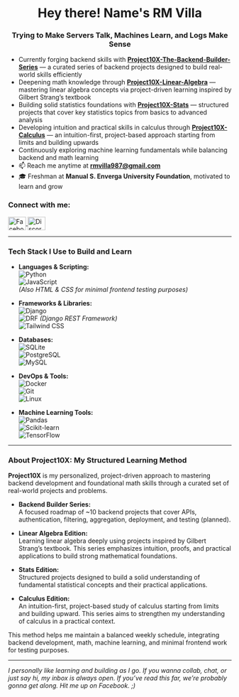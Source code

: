 <h1 align="center">Hey there! Name's RM Villa</h1>
<h3 align="center">Trying to Make Servers Talk, Machines Learn, and Logs Make Sense</h3>

- Currently forging backend skills with **[Project10X-The-Backend-Builder-Series](https://github.com/eigenlambda123/Project10X-The-Backend-Builder-Series)** — a curated series of backend projects designed to build real-world skills efficiently  
- Deepening math knowledge through **[Project10X-Linear-Algebra](https://github.com/eigenlambda123/Project10X-Linear-Algebra.git)** — mastering linear algebra concepts via project-driven learning inspired by Gilbert Strang’s textbook  
- Building solid statistics foundations with **[Project10X-Stats](https://github.com/eigenlambda123/Project10X-Stats.git)** — structured projects that cover key statistics topics from basics to advanced analysis  
- Developing intuition and practical skills in calculus through **[Project10X-Calculus](https://github.com/eigenlambda123/Project10X-Calculus.git)** — an intuition-first, project-based approach starting from limits and building upwards     
- Continuously exploring machine learning fundamentals while balancing backend and math learning  
- 📫 Reach me anytime at **rmvilla987@gmail.com**  
- 🎓 Freshman at **Manual S. Enverga University Foundation**, motivated to learn and grow  

<h3 align="left">Connect with me:</h3>
<p align="left">
  <a href="https://www.facebook.com/rm.villa.2024" target="_blank" rel="noopener noreferrer">
    <img align="center" src="https://raw.githubusercontent.com/rahuldkjain/github-profile-readme-generator/master/src/images/icons/Social/facebook.svg" alt="Facebook" height="30" width="40" />
  </a>
  <a href="https://discord.gg/BWbxzfPQ" target="_blank" rel="noopener noreferrer">
    <img align="center" src="https://raw.githubusercontent.com/rahuldkjain/github-profile-readme-generator/master/src/images/icons/Social/discord.svg" alt="Discord" height="30" width="40" />
  </a>
</p>

---

<h3 align="left">Tech Stack I Use to Build and Learn</h3>

- **Languages & Scripting:**  
  ![Python](https://img.shields.io/badge/Python-3776AB?style=flat&logo=python&logoColor=white)  
  ![JavaScript](https://img.shields.io/badge/JavaScript-F7DF1E?style=flat&logo=javascript&logoColor=black)  
  *(Also HTML & CSS for minimal frontend testing purposes)*

- **Frameworks & Libraries:**  
  ![Django](https://img.shields.io/badge/Django-092E20?style=flat&logo=django&logoColor=white)  
  ![DRF](https://img.shields.io/badge/DRF-ff1709?style=flat&logo=django&logoColor=white) *(Django REST Framework)*  
  ![Tailwind CSS](https://img.shields.io/badge/TailwindCSS-06B6D4?style=flat&logo=tailwind-css&logoColor=white)

- **Databases:**  
  ![SQLite](https://img.shields.io/badge/SQLite-003B57?style=flat&logo=sqlite&logoColor=white)  
  ![PostgreSQL](https://img.shields.io/badge/PostgreSQL-4169E1?style=flat&logo=postgresql&logoColor=white)  
  ![MySQL](https://img.shields.io/badge/MySQL-4479A1?style=flat&logo=mysql&logoColor=white)

- **DevOps & Tools:**  
  ![Docker](https://img.shields.io/badge/Docker-2496ED?style=flat&logo=docker&logoColor=white)  
  ![Git](https://img.shields.io/badge/Git-F05032?style=flat&logo=git&logoColor=white)  
  ![Linux](https://img.shields.io/badge/Linux-FCC624?style=flat&logo=linux&logoColor=black)

- **Machine Learning Tools:**  
  ![Pandas](https://img.shields.io/badge/Pandas-150458?style=flat&logo=pandas&logoColor=white)  
  ![Scikit-learn](https://img.shields.io/badge/Scikit--Learn-F7931E?style=flat&logo=scikit-learn&logoColor=white)  
  ![TensorFlow](https://img.shields.io/badge/TensorFlow-FF6F00?style=flat&logo=tensorflow&logoColor=white)

---

<h3 align="left">About Project10X: My Structured Learning Method</h3>

**Project10X** is my personalized, project-driven approach to mastering backend development and foundational math skills through a curated set of real-world projects and problems.

- **Backend Builder Series:**  
  A focused roadmap of ~10 backend projects that cover APIs, authentication, filtering, aggregation, deployment, and testing (planned).
  
- **Linear Algebra Edition:**  
  Learning linear algebra deeply using projects inspired by Gilbert Strang’s textbook. This series emphasizes intuition, proofs, and practical applications to build strong mathematical foundations.

- **Stats Edition:**  
  Structured projects designed to build a solid understanding of fundamental statistical concepts and their practical applications.

- **Calculus Edition:**  
  An intuition-first, project-based study of calculus starting from limits and building upward. This series aims to strengthen my understanding of calculus in a practical context.

This method helps me maintain a balanced weekly schedule, integrating backend development, math, machine learning, and minimal frontend work for testing purposes.

---

*I personally like learning and building as I go. If you wanna collab, chat, or just say hi, my inbox is always open. If you’ve read this far, we’re probably gonna get along. Hit me up on Facebook. ;)*  
